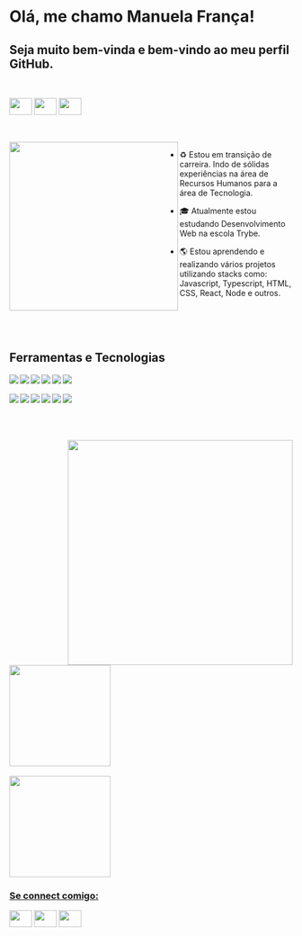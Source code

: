 # Olá, me chamo Manuela França!
## Seja muito bem-vinda e bem-vindo ao meu perfil GitHub.
<br>

<div>
<p align="left">
<a href="mailto:manuelaalves26@gmail.com" target="blank"><img align="center" src="https://designportugal.net/wp-content/uploads/2013/04/Gmailiconequadrado.png" alt="" height="30" width="40"/></a>
<a href="https://www.linkedin.com/in/manuelafranca" target="blank"><img align="center" src="https://w7.pngwing.com/pngs/329/312/png-transparent-in-logo-linkedin-computer-icons-social-media-professional-network-service-youtube-linkedin-miscellaneous-blue-angle-thumbnail.png" alt="" height="30" width="40" /></a>
<a href="https://instagram.com/manuelaalves" target="blank"><img align="center" src="https://w7.pngwing.com/pngs/792/947/png-transparent-instagram-logo-social-media-instagram-login-facebook-advertising-instagram-text-logo-magenta-thumbnail.png" alt="" height="30" width="40" /></a>
</p>
</div>
<br>
<br>

<img align='left' src="https://user-images.githubusercontent.com/95245210/215222803-6085af9c-7436-4cbe-97bd-e3d461ed5054.png" height="300">
  
- :recycle: Estou em transição de carreira. Indo de sólidas experiências na área de Recursos Humanos para a área de Tecnologia.

- :mortar_board: Atualmente estou estudando Desenvolvimento Web na escola Trybe.

- :earth_americas: Estou aprendendo e realizando vários projetos utilizando stacks como: Javascript, Typescript, HTML, CSS, React, Node e outros.
<br>
<br>
<br>


## Ferramentas e Tecnologias
<img align='left' src="https://img.shields.io/badge/JavaScript-323330?style=for-the-badge&logo=javascript&logoColor=F7DF1E" style='max-width: 100%;'/>   <img align='left' src="https://img.shields.io/badge/CSS3-1572B6?style=for-the-badge&logo=css3&logoColor=white" style='max-width: 100%;'/>   <img align='left' src="https://img.shields.io/badge/HTML5-E34F26?style=for-the-badge&logo=html5&logoColor=white" style='max-width: 100%;'/>   <img align='left' src="https://img.shields.io/badge/React-20232A?style=for-the-badge&logo=react&logoColor=61DAFB" style='max-width: 100%;'/>   <img align='left' src="https://img.shields.io/badge/TypeScript-007ACC?style=for-the-badge&logo=typescript&logoColor=white" style='max-width: 100%;'/>   <img align='left' src="https://img.shields.io/badge/ts--node-3178C6?style=for-the-badge&logo=ts-node&logoColor=white" style='max-width: 100%;'/><br>
<br>
<img align='left' src="https://img.shields.io/badge/Node.js-339933?style=for-the-badge&logo=nodedotjs&logoColor=white" style='max-width: 100%;'/>   <img align='left' src="https://img.shields.io/badge/npm-CB3837?style=for-the-badge&logo=npm&logoColor=white" style='max-width: 100%;'/>
<img align='left' src="https://img.shields.io/badge/Docker-2CA5E0?style=for-the-badge&logo=docker&logoColor=white" style='max-width: 100%;'/>
<img align='left' src="https://img.shields.io/badge/MySQL-005C84?style=for-the-badge&logo=mysql&logoColor=white" style='max-width: 100%;'/>   <img align='left' src="https://img.shields.io/badge/Solid%20JS-2C4F7C?style=for-the-badge&logo=solid&logoColor=white" style='max-width: 100%;'/>   <img align='left' src="https://img.shields.io/badge/Linux-FCC624?style=for-the-badge&logo=linux&logoColor=black" style='max-width: 100%;'/>
<br>
<br>
<br>
<br>
  

<div><img align='right' src="https://user-images.githubusercontent.com/95245210/215235348-9f68362e-ab7f-4cf6-a9a3-cce5f568087f.png" height="400">
<a href="https://github.com/ManuelaFran">
<img height="180em" src="https://github-readme-stats.vercel.app/api/top-langs/?username=ManuelaFran&layout=compact&langs_count=7&theme=transparent&text_color=000000"/>
<br>
<br>
<div>
<a href="https://github.com/ManuelaFran">
<img height="180em" src="https://github-readme-stats.vercel.app/api?username=ManuelaFran&show_icons=true&theme=transparent&text_color=000000&include_all_commits=true&count_private=true"/>
</div>
  
 <h3 align="left">Se connect comigo:</h3>
<p align="left">
<a href="mailto:manuelaalves26@gmail.com" target="blank"><img align="center" src="https://designportugal.net/wp-content/uploads/2013/04/Gmailiconequadrado.png" alt="" height="30" width="40"/></a>
<a href="https://www.linkedin.com/in/manuelafranca" target="blank"><img align="center" src="https://w7.pngwing.com/pngs/329/312/png-transparent-in-logo-linkedin-computer-icons-social-media-professional-network-service-youtube-linkedin-miscellaneous-blue-angle-thumbnail.png" alt="" height="30" width="40" /></a>
<a href="https://instagram.com/manuelaalves" target="blank"><img align="center" src="https://w7.pngwing.com/pngs/792/947/png-transparent-instagram-logo-social-media-instagram-login-facebook-advertising-instagram-text-logo-magenta-thumbnail.png" alt="" height="30" width="40" /></a>
</p>
